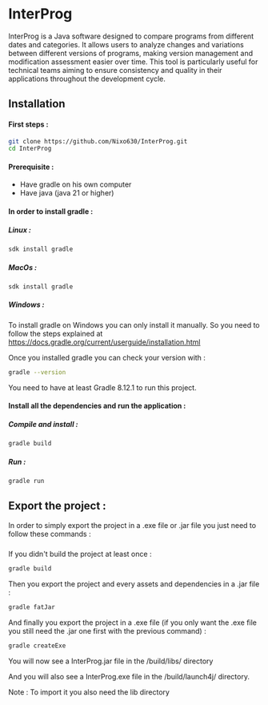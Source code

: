 # InterProg

InterProg is a Java software designed to compare programs from different dates and categories. It allows users to analyze changes and variations between different versions of programs, making version management and modification assessment easier over time. This tool is particularly useful for technical teams aiming to ensure consistency and quality in their applications throughout the development cycle.

## Installation

#### First steps :

```bash
git clone https://github.com/Nixo630/InterProg.git
cd InterProg
```

#### Prerequisite :

- Have gradle on his own computer
- Have java (java 21 or higher)

#### In order to install gradle :

##### Linux :

```bash
sdk install gradle
```

##### MacOs :

```bash
sdk install gradle
```

##### Windows :
####
To install gradle on Windows you can only install it manually.
So you need to follow the steps explained at https://docs.gradle.org/current/userguide/installation.html

Once you installed gradle you can check your version with :

```bash
gradle --version
```

You need to have at least Gradle 8.12.1 to run this project.

#### Install all the dependencies and run the application :
####
##### Compile and install :
####
```bash
gradle build
```

##### Run :

####
```bash
gradle run
```

## Export the project :

In order to simply export the project in a .exe file or .jar file you just need to follow these commands :

#####
If you didn't build the project at least once :
```bash
gradle build
```

Then you export the project and every assets and dependencies in a .jar file :
```bash
gradle fatJar
```
And finally you export the project in a .exe file (if you only want the .exe file you still need the .jar one first with the previous command) :
```bash
gradle createExe
```
You will now see a InterProg.jar file in the /build/libs/ directory

And you will also see a InterProg.exe file in the /build/launch4j/ directory.

Note : To import it you also need the lib directory
